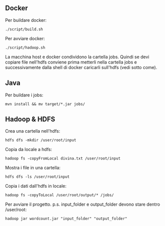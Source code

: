 ## Docker
Per buildare docker:
```
./script/build.sh
```

Per avviare docker:
```
./script/hadoop.sh
```

La macchina host e docker condividono la cartella jobs. Quindi se devi copiare file nell'hdfs conviene prima metterli 
nella cartella jobs e successivamente dalla shell di docker caricarli sull'hdfs (vedi sotto come).

## Java
Per buildare i jobs:
```
mvn install && mv target/*.jar jobs/
```

## Hadoop & HDFS
Crea una cartella nell'hdfs:
```
hdfs dfs -mkdir /user/root/input
```

Copia da locale a hdfs:
```
hadoop fs -copyFromLocal divina.txt /user/root/input
```

Mostra i file in una cartella:
```
hdfs dfs -ls /user/root/input
```

Copia i dati dall'hdfs in locale:
```
hadoop fs -copyToLocal /user/root/output/* /jobs/
```

Per avviare il progetto.
p.s. input_folder e output_folder devono stare dentro /user/root:
```
hadoop jar wordcount.jar "input_folder" "output_folder"
```